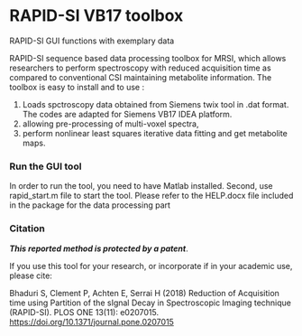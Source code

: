 # RAPID-SI VB17 toolbox
RAPID-SI GUI functions with exemplary data

RAPID-SI sequence based data processing toolbox for MRSI, which allows researchers to perform spectroscopy with reduced acquisition time as compared to conventional CSI maintaining metabolite information. 
The toolbox is easy to install and to use : 
1) Loads spctroscopy data obtained from Siemens twix tool in .dat format. The codes are adapted for Siemens  VB17 IDEA platform.
2) allowing pre-processing of multi-voxel spectra, 
3) perform nonlinear least squares iterative data fitting and get metabolite maps. 

### Run the GUI tool  
In order to run the tool, you need to have Matlab installed. Second, use rapid_start.m file to start the tool. Please refer to the HELP.docx file included in the package for the data processing part

### Citation
***This reported method is protected by a patent***. 

If you use this tool for your research, or incorporate if  in your academic use, please cite:

Bhaduri S, Clement P, Achten E, Serrai H (2018) Reduction of Acquisition time using Partition of the sIgnal Decay in Spectroscopic Imaging technique (RAPID-SI). PLOS ONE 13(11): e0207015. https://doi.org/10.1371/journal.pone.0207015
